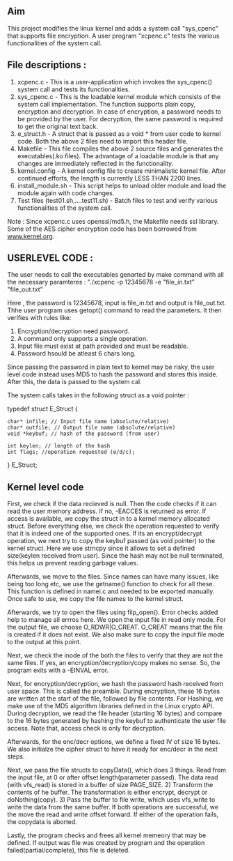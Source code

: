 
## Aim
This project modifies the linux kernel and adds a system call "sys_cpenc" that supports file encryption. A user program "xcpenc.c" tests the various functionalities of the system call.

## File descriptions :

1) xcpenc.c - This is a user-application which invokes the sys_cpenc() system call and tests its functionalities.
2) sys_cpenc.c - This is the loadable kernel module which consists of the system call implementation. The function supports plain copy, encryption and decryption. 
	             In case of encryption, a password needs to be provided by the user. For decryption, the same password is required to get the original text back.
3) e_struct.h - A struct that is passed as a void * from user code to kernel code. Both the above 2 files need to import this header file.
4) Makefile - This file compiles the above 2 source files and generates the executables(.ko files). The advantage of a loadable module is that any changes are immediately reflected in the functionality.
5) kernel.config - A kernel config file to create minimalistic kernel file. After continued efforts, the length is currently LESS THAN 2200 lines.
6) install_module.sh - This script helps to unload older module and load the module again with code changes.
7) Test files (test01.sh,....test11.sh) - Batch files to test and verify various functionalities of the system call.

Note :	Since xcpenc.c uses openssl/md5.h, the Makefile needs ssl library.
		Some of the AES cipher encryption code has been borrowed from www.kernel.org.


## USERLEVEL CODE :

The user needs to call the executables genarted by make command with all the necessary paramteres :
	"./xcpenc -p 12345678 -e  "file_in.txt" "file_out.txt"

Here , the password is 12345678, input is file_in.txt and output is file_out.txt. Thhe user program uses getopt() command to read the parameters.
It then verifies with rules like:
1. Encryption/decryption need password.
2. A command only supports a single operation.
3. Input file must exist at path provided and must be readable.
4. Password hsould be atleast 6 chars long.

Since passing the password in plain text to kernel may be risky, the user level code instead uses MD5 to hash the password and stores this inside.
After this, the data is passed to the system cal.
		
The system calls takes in the following struct as a void pointer :

typedef struct E_Struct {
	
	char* infile; // Input file name (absolute/relative)
	char* outfile; // Output file name (absolute/relative)
	void *keybuf; // hash of the password (from user)
   
	int keylen; // length of the hash
	int flags; //operation requested (e/d/c);

} E_Struct;


## Kernel level code

First, we check if the data recieved is null. Then the code checks if it can read the user memory address. If no, -EACCES is returned as error.
If access is available, we copy the struct in to a kernel memory allocated struct. Before everything else, we check the operation requested
to verify that it is indeed one of the supported ones. If its an encrypt/decrypt operation, we next try to copy the keybuf passed (as void pointer) 
to the kernel struct. Here we use strncpy since it allows to set a defined size(keylen received from user). Since the hash may not be null terminated,
this helps us prevent reading garbage values.

Afterwards, we move to the files. Since names can have many issues, like being too long etc, we use the getname() function to check for all these. This function is defined
in namei.c and needed to be exported manually. Once safe to use, we copy the file names to the kernel struct.  

Afterwards, we try to open the files using filp_open(). Error checks added help to manage all errros here. We open the input file in read only mode. For the output file,
we choose O_RDWR|O_CREAT. O_CREAT means that the file is created if it does not exist. We also make sure to copy the input file mode to the output at this point.

Next, we check the inode of the both the files to verify that they are not the same files. If yes, an encryption/decryption/copy makes no sense. So, the program exits with
a -EINVAL error.

Next, for encryption/decryption, we hash the password hash received from user space. This is called the preamble. During encryption, these 16 bytes are written at the start
of the file, followed by file contents. For Hashing, we make use of the MD5 algorithm libraries defined in the Linux crypto API. During decryption, we read the file header
(starting 16 bytes) and compare to the 16 bytes generated by hashing the keybuf to authenticate the user file access. Note that, access check is only for decryption.
 
Afterwards, for the enc/decr options, we define a fixed IV of size 16 bytes. We also initialze the cipher struct to have it ready for enc/decr in the next steps.
 
Next, we pass the file structs to copyData(), which does 3 things. Read from the input file, at 0 or after offset length(parameter passed). The data read (with vfs_read) is stored 
in a buffer of size PAGE_SIZE. 2) Transform the contents of he buffer. The transformation is either encrypt, decrypt or doNothing(copy). 3) Pass the buffer to file write, which uses vfs_write
to write the data from the same buffer. If both operations are successful, we the move the read and write offset forward. If either of the operation fails, the copydata is aborted.

Lastly, the program checks and frees all kernel memeory that may be defined. If output was file was created by program and the operation failed(partial/complete), this file is deleted.
